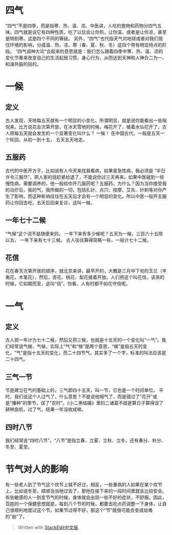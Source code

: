 # 四气
“四气”不是四季，而是指寒、热、温、凉。中医讲，人吃的食物和药物分四气五味。四气就是说它有四种性质，吃了以后会让你热，让你温，或者是让你凉，甚至是特别寒。这是四个不同的等级。 
另外，“四气”也代指天气对地球或者对我们居住环境的影响，分成温、热、凉、寒（春、夏、秋、冬）这四个带有明显特点的阶段。
“四气调神大论”合起来的意思就是：我们怎么跟着四季中寒、热、温、凉的变化节奏来改变自己的生活起居习惯、身心行为，从而达到天神和人神合二为一、和谐共振的目的。
# 一候
## 定义
古人发现，天地每五天就有一个明显的小变化。所谓明显，就是说你能看出一些端倪来。比方说花会次第开放，在冰天雪地的时候，梅花开了，接着水仙花开了，古人把每五天就会发生的一个显著变化叫什么？ 一候！
在中国古代，一般是五天一个轮回，从初一到十五， 五天五天地走。
## 五服药
古代的中医开方子，比如说有人今天来找我看病，如果是急性病，我必须是 “半日许令三服尽”，把人家的烧赶紧给退了，不能说你过三天再来。如果中医碰到一些慢性病，需要调养的，他一般给你开几服药呢？五服药。为什么？因为当你接受我的治疗后，我的气，我所做的一切，包括扎针、点穴、按摩、艾灸、针刺等对你产生了影响，而这种影响往往在五天后才会有一个明显的变化。所以中医一般开五服药让你回去吃，五天后回来复诊，这叫一候。
## 一年七十二候
“气候”这个词不是随便来的。 一年下来有多少候呢？五天为一候，三百六十五除以五， 一年下来有七十三候。 古人往往算得简略一些，一般计七十二候。
## 花信
花在春天次第开放的顺序，就北京来讲，最早开的，大概是三月中下旬的玉兰（辛夷花，木笔花），然后，杏花、桃花、梨花接着开放。人们把这个叫花信，该来的时候，它如期而至，这叫“信”。你看，人有时都不如花守信呢。 
# 一气
## 定义
古人把一年计为七十二候，然后又把三候，也就是十五天的一个变化叫“一气”。我们经常说气候、气候，实际上“气”和“候”是两个意思，“候”是指五天的变化，“气”是指十五天的变化，而二十四节气，其实多了一个字，标准的叫法应该是二十四气。 
## 三气一节
节是建立在气的基础上的，三气即四十五天，叫一节，它也是一个时间单位。 平时，我们说这个人过气了，什么意思？不是说他咽气了，而是错过了“花开”或是“播种”的季节，误了“农时”。《小二黑结婚》里的二诸葛不就是算日子算得误了耕种良机，过了气，结果一年没收成嘛。
## 四时八节
我们经常说“四时八节”，“八节”是指立春、立夏、立秋、立冬，还有春分、秋分、冬至、夏至。
# 节气对人的影响
有一些老人到了节气这个坎节上就不好过，相反，一些重病的人如果在某个坎节上，比如说冬至，顺顺当当地过去了，那他在接下来的一段时间里就会比较安全。有些敏感的人一到变节气的时候，身体就会出现一些不好的症状，不舒服。因此，百姓的一个保健思想就是，每到八个节的时候，都要去吃点药调整一下身体，让自己很顺利地度过这个节。如果节过得不好，那这个“节”就很可能会变成劫难的“劫”了。


> Written with [StackEdit中文版](https://stackedit.cn/).
<!--stackedit_data:
eyJoaXN0b3J5IjpbLTEwOTU3OTg0MjFdfQ==
-->